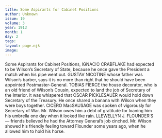 ```yaml
---
title: Some Aspirants for Cabinet Positions
author: Unknown
issue: 19
volume: 3
year: 1913
month: 1
day: 2
tags:
layout: page.njk
image:
---
```

Some Aspirants for Cabinet Positions, IGNACIO CRABFLAKE had expected to be Wilson’s Secretary of State, because he once gave the President a match when his pipe went out. GUSTAV NICOTINE whose father was Wilson’s barber, says it is no more than right that he should have been appointed Postmaster-General. TOBIAS FIERCE the house decorator, who is an old friend of Wilson’s Cousin, expected to land the job of Secretary of the Interior. It was whispered that OSCAR PICKLESAUER would hold down Secretary of the Treasury. He once shared a banana with Wilson when they were boys together. CICERO MacSAUSAGE was spoken of vigorously for Secretary of War. Mr. Wilson owes him a debt of gratitude for loaning him his umbrella one day when it looked like rain. LLEWELLYN J. FLOUNDER’S — friends believed he had the Attorney General’s job cinched. Mr. Wilson showed his friendly feeling toward Flounder some years ago, when he allowed him to hold his horse. 

